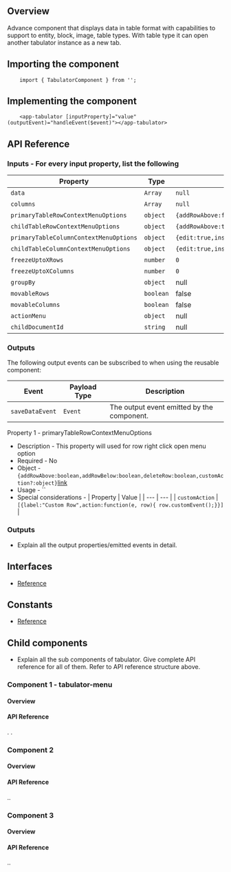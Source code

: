 ## Overview

Advance component that displays data in table format with capabilities to support to entity, block, image, table types. With table type it can open another tabulator instance as a new tab.

## Importing the component

```
    import { TabulatorComponent } from '';
```

## Implementing the component

```
    <app-tabulator [inputProperty]="value" (outputEvent)="handleEvent($event)"></app-tabulator>
```
## API Reference

### Inputs - For every input property, list the following

| Property | Type | Default | Description |
| --- | --- | --- | --- |
| `data` | `Array` | `null` | Details |
| `columns` | `Array` | `null` | Details |
| `primaryTableRowContextMenuOptions` | `object` | `{addRowAbove:false,addRowBelow:false,deleteRow:false}` | Details |
| `childTableRowContextMenuOptions` | `object` |  `{addRowAbove:true,addRowBelow:true,deleteRow:true}` | Details |
| `primaryTableColumnContextMenuOptions` | `object` | `{edit:true,insertLeft:true,insterRight:true,delete:true}` | Details |
| `childTableColumnContextMenuOptions` | `object` | `{edit:true,insertLeft:true,insterRight:true,delete:true}` | Details |
| `freezeUptoXRows` | `number` | `0` | Details |
| `freezeUptoXColumns` | `number` | `0` | Details |
| `groupBy` | `object` | null | Details |
| `movableRows` | `boolean` | false | Details |
| `movableColumns` | `boolean` | false | Details |
| `actionMenu` | `object` | null | Details |
| `childDocumentId` | `string ` | null | Details |




### Outputs

The following output events can be subscribed to when using the reusable component:

| Event | Payload Type | Description |
| --- | --- | --- |
| `saveDataEvent` | `Event` | The output event emitted by the component. |

Property 1 - primaryTableRowContextMenuOptions
* Description - This property will used for row right click open menu option 
* Required  - No
* Object -`{addRowAbove:boolean,addRowBelow:boolean,deleteRow:boolean,customAction?:object}`[link](#customAction)
* Usage - ``
* Special considerations - 
   <a name="customAction"></a>| Property | Value | 
  |  --- | --- |
  | `customAction` | `[{label:"Custom Row",action:function(e, row){ row.customEvent();}}]` |  

### Outputs

* Explain all the output properties/emitted events in detail.

## Interfaces

* [Reference](https://material.angular.io/components/button/api)

## Constants

* [Reference](https://material.angular.io/components/button/api)

## Child components

* Explain all the sub components of tabulator. Give complete API reference for all of them. Refer to API reference structure above.

### Component 1 - tabulator-menu

#### Overview

#### API Reference

.
.

### Component 2

#### Overview

#### API Reference

..

### Component 3

#### Overview

#### API Reference

..
